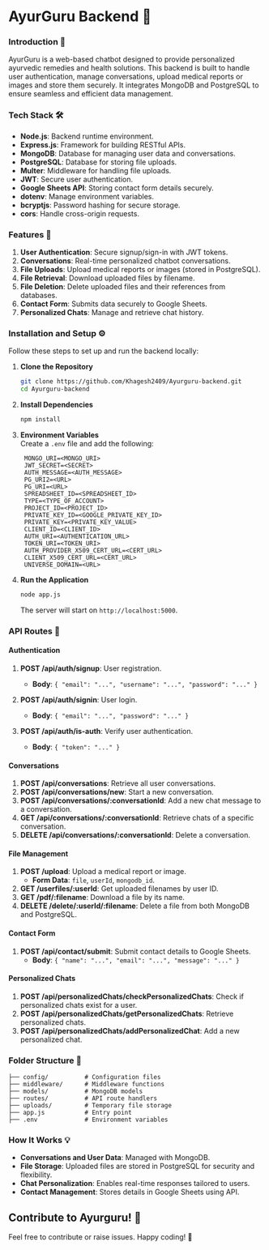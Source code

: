# AyurGuru Backend 🌱

### Introduction 🌿  
AyurGuru is a web-based chatbot designed to provide personalized ayurvedic remedies and health solutions. This backend is built to handle user authentication, manage conversations, upload medical reports or images and store them securely. It integrates MongoDB and PostgreSQL to ensure seamless and efficient data management.  

### Tech Stack 🛠️  
- **Node.js**: Backend runtime environment.  
- **Express.js**: Framework for building RESTful APIs.  
- **MongoDB**: Database for managing user data and conversations.  
- **PostgreSQL**: Database for storing file uploads.  
- **Multer**: Middleware for handling file uploads.  
- **JWT**: Secure user authentication.  
- **Google Sheets API**: Storing contact form details securely.  
- **dotenv**: Manage environment variables.  
- **bcryptjs**: Password hashing for secure storage.  
- **cors**: Handle cross-origin requests.

### Features 🚀  
1. **User Authentication**: Secure signup/sign-in with JWT tokens.  
2. **Conversations**: Real-time personalized chatbot conversations.  
3. **File Uploads**: Upload medical reports or images (stored in PostgreSQL).  
4. **File Retrieval**: Download uploaded files by filename.  
5. **File Deletion**: Delete uploaded files and their references from databases.  
6. **Contact Form**: Submits data securely to Google Sheets.  
7. **Personalized Chats**: Manage and retrieve chat history.  

### Installation and Setup ⚙️  
Follow these steps to set up and run the backend locally:  

1. **Clone the Repository**  
   ```bash  
   git clone https://github.com/Khagesh2409/Ayurguru-backend.git
   cd Ayurguru-backend
   ```  

2. **Install Dependencies**  
   ```bash  
   npm install  
   ```  

3. **Environment Variables**  
   Create a `.env` file and add the following:  
   ```plaintext  
    MONGO_URI=<MONGO_URI>
    JWT_SECRET=<SECRET>
    AUTH_MESSAGE=<AUTH_MESSAGE>
    PG_URI2=<URL>
    PG_URI=<URL>
    SPREADSHEET_ID=<SPREADSHEET_ID>
    TYPE=<TYPE_OF_ACCOUNT>
    PROJECT_ID=<PROJECT_ID>
    PRIVATE_KEY_ID=<GOOGLE_PRIVATE_KEY_ID>
    PRIVATE_KEY=<PRIVATE_KEY_VALUE>
    CLIENT_ID=<CLIENT_ID>
    AUTH_URI=<AUTHENTICATION_URL>
    TOKEN_URI=<TOKEN_URI>
    AUTH_PROVIDER_X509_CERT_URL=<CERT_URL>
    CLIENT_X509_CERT_URL=<CERT_URL>
    UNIVERSE_DOMAIN=<URL> 
   ```  

4. **Run the Application**  
   ```bash  
   node app.js
   ```  
   The server will start on `http://localhost:5000`.  


### API Routes 📄

#### **Authentication**  
1. **POST /api/auth/signup**: User registration.  
   - **Body**: `{ "email": "...", "username": "...", "password": "..." }`  

2. **POST /api/auth/signin**: User login.  
   - **Body**: `{ "email": "...", "password": "..." }`  

3. **POST /api/auth/is-auth**: Verify user authentication.  
   - **Body**: `{ "token": "..." }`  


#### **Conversations**  
1. **POST /api/conversations**: Retrieve all user conversations.  
2. **POST /api/conversations/new**: Start a new conversation.  
3. **POST /api/conversations/:conversationId**: Add a new chat message to a conversation.  
4. **GET /api/conversations/:conversationId**: Retrieve chats of a specific conversation.  
5. **DELETE /api/conversations/:conversationId**: Delete a conversation.  


#### **File Management**  
1. **POST /upload**: Upload a medical report or image.  
   - **Form Data**: `file`, `userId`, `mongodb_id`.  
2. **GET /userfiles/:userId**: Get uploaded filenames by user ID.  
3. **GET /pdf/:filename**: Download a file by its name.  
4. **DELETE /delete/:userId/:filename**: Delete a file from both MongoDB and PostgreSQL.  


#### **Contact Form**  
1. **POST /api/contact/submit**: Submit contact details to Google Sheets.  
   - **Body**: `{ "name": "...", "email": "...", "message": "..." }`  


#### **Personalized Chats**  
1. **POST /api/personalizedChats/checkPersonalizedChats**: Check if personalized chats exist for a user.  
2. **POST /api/personalizedChats/getPersonalizedChats**: Retrieve personalized chats.  
3. **POST /api/personalizedChats/addPersonalizedChat**: Add a new personalized chat.  


### Folder Structure 📂  
```
├── config/          # Configuration files
├── middleware/      # Middleware functions
├── models/          # MongoDB models  
├── routes/          # API route handlers  
├── uploads/         # Temporary file storage  
├── app.js           # Entry point  
├── .env             # Environment variables  
```  

### How It Works 💡  
- **Conversations and User Data**: Managed with MongoDB.  
- **File Storage**: Uploaded files are stored in PostgreSQL for security and flexibility.  
- **Chat Personalization**: Enables real-time responses tailored to users.  
- **Contact Management**: Stores details in Google Sheets using API.  

## Contribute to Ayurguru! 🌟
Feel free to contribute or raise issues. Happy coding! 🚀
